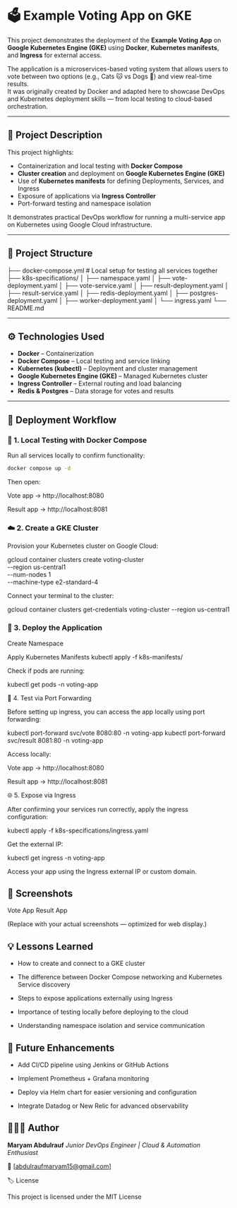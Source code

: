 # 🗳️ Example Voting App on GKE

This project demonstrates the deployment of the **Example Voting App** on **Google Kubernetes Engine (GKE)** using **Docker**, **Kubernetes manifests**, and **Ingress** for external access.  

The application is a microservices-based voting system that allows users to vote between two options (e.g., Cats 🐱 vs Dogs 🐶) and view real-time results.  
It was originally created by Docker and adapted here to showcase DevOps and Kubernetes deployment skills — from local testing to cloud-based orchestration.

---

## 📝 Project Description

This project highlights:
- Containerization and local testing with **Docker Compose**
- **Cluster creation** and deployment on **Google Kubernetes Engine (GKE)**
- Use of **Kubernetes manifests** for defining Deployments, Services, and Ingress
- Exposure of applications via **Ingress Controller**
- Port-forward testing and namespace isolation

It demonstrates practical DevOps workflow for running a multi-service app on Kubernetes using Google Cloud infrastructure.

---

## 🧩 Project Structure

├── docker-compose.yml # Local setup for testing all services together
├── k8s-specifications/
│ ├── namespace.yaml
│ ├── vote-deployment.yaml
│ ├── vote-service.yaml
│ ├── result-deployment.yaml
│ ├── result-service.yaml
│ ├── redis-deployment.yaml
│ ├── postgres-deployment.yaml
│ ├── worker-deployment.yaml
│ └── ingress.yaml
└── README.md


---

## ⚙️ Technologies Used

- **Docker** – Containerization  
- **Docker Compose** – Local testing and service linking  
- **Kubernetes (kubectl)** – Deployment and cluster management  
- **Google Kubernetes Engine (GKE)** – Managed Kubernetes cluster  
- **Ingress Controller** – External routing and load balancing  
- **Redis & Postgres** – Data storage for votes and results  

---

## 🚀 Deployment Workflow

### 🧱 1. Local Testing with Docker Compose

Run all services locally to confirm functionality:

```bash
docker compose up -d
```
Then open:

Vote app → http://localhost:8080

Result app → http://localhost:8081

### ☁️ 2. Create a GKE Cluster

Provision your Kubernetes cluster on Google Cloud:

gcloud container clusters create voting-cluster \
  --region us-central1 \
  --num-nodes 1 \
  --machine-type e2-standard-4


Connect your terminal to the cluster:

gcloud container clusters get-credentials voting-cluster --region us-central1

### 🧩 3. Deploy the Application
Create Namespace


Apply Kubernetes Manifests
kubectl apply -f k8s-manifests/


Check if pods are running:

kubectl get pods -n voting-app

🔁 4. Test via Port Forwarding

Before setting up ingress, you can access the app locally using port forwarding:

kubectl port-forward svc/vote 8080:80 -n voting-app
kubectl port-forward svc/result 8081:80 -n voting-app


Access locally:

Vote app → http://localhost:8080

Result app → http://localhost:8081

🌐 5. Expose via Ingress

After confirming your services run correctly, apply the ingress configuration:

kubectl apply -f k8s-specifications/ingress.yaml


Get the external IP:

kubectl get ingress -n voting-app


Access your app using the Ingress external IP or custom domain.

## 📸 Screenshots
Vote App	Result App

	

(Replace with your actual screenshots — optimized for web display.)

## 💡 Lessons Learned

- How to create and connect to a GKE cluster

- The difference between Docker Compose networking and Kubernetes Service discovery

- Steps to expose applications externally using Ingress

- Importance of testing locally before deploying to the cloud

- Understanding namespace isolation and service communication

## 🧰 Future Enhancements

- Add CI/CD pipeline using Jenkins or GitHub Actions

- Implement Prometheus + Grafana monitoring

- Deploy via Helm chart for easier versioning and configuration

- Integrate Datadog or New Relic for advanced observability


## 👩🏽‍💻 Author

**Maryam Abdulrauf**
*Junior DevOps Engineer | Cloud & Automation Enthusiast*

📧 [abdulraufmaryam15@gmail.com]

🏷️ License

This project is licensed under the MIT License


